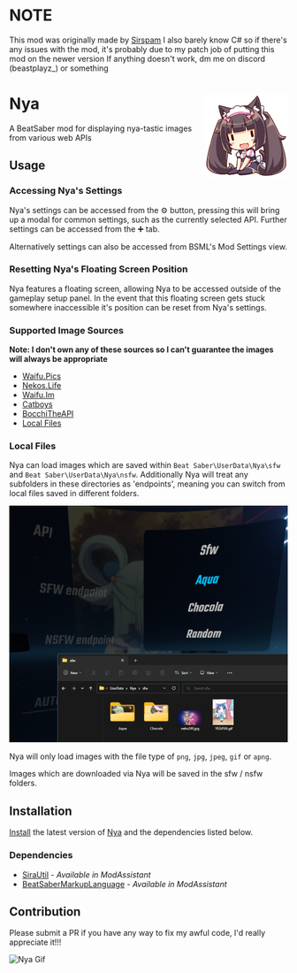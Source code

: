 # NOTE
This mod was originally made by [Sirspam](https://github.com/Sirspam/)
I also barely know C# so if there's any issues with the mod, it's probably due to my patch job of putting this mod on the newer version
If anything doesn't work, dm me on discord (beastplayz_) or something

# Nya <img src="https://raw.githubusercontent.com/Sirspam/Sirspam/main/chocola_mini_sitting.png" align="right" width="150">
A BeatSaber mod for displaying nya-tastic images from various web APIs
## Usage
### Accessing Nya's Settings
Nya's settings can be accessed from the ⚙️ button, pressing this will bring up a modal for common settings, such as the currently selected API. Further settings can be accessed from the ➕ tab.

Alternatively settings can also be accessed from BSML's Mod Settings view.
### Resetting Nya's Floating Screen Position
Nya features a floating screen, allowing Nya to be accessed outside of the gameplay setup panel. In the event that this floating screen gets stuck somewhere inaccessible it's position can be reset from Nya's settings. 
### Supported Image Sources
**Note: I don't own any of these sources so I can't guarantee the images will always be appropriate**
* [Waifu.Pics](https://waifu.pics/)
* [Nekos.Life](https://nekos.life/)
* [Waifu.Im](https://www.waifu.im/)
* [Catboys](https://catboys.com/)
* [BocchiTheAPI](https://bocchi.pixelboom.dev/)
* [Local Files](#local-files)
### Local Files
Nya can load images which are saved within ``Beat Saber\UserData\Nya\sfw`` and ``Beat Saber\UserData\Nya\nsfw``. Additionally Nya will treat any subfolders in these directories as 'endpoints', meaning you can switch from local files saved in different folders.

![Local Files Example](LocalFilesExample.png)

Nya will only load images with the file type of `png`, `jpg`, `jpeg`, `gif` or `apng`.

Images which are downloaded via Nya will be saved in the sfw / nsfw folders.
## Installation
[Install](https://bsmg.wiki/pc-modding.html#install-mods) the latest version of [Nya](https://github.com/Sirspam/Nya/releases/latest) and the dependencies listed below.
### Dependencies
* [SiraUtil](https://github.com/Auros/SiraUtil) _- Available in ModAssistant_
* [BeatSaberMarkupLanguage](https://github.com/monkeymanboy/BeatSaberMarkupLanguage) _- Available in ModAssistant_
## Contribution
Please submit a PR if you have any way to fix my awful code, I'd really appreciate it!!!

![Nya Gif](NyaGif.gif)
